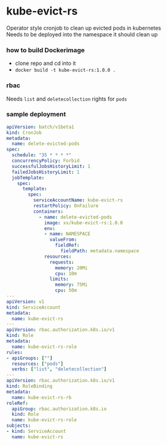 # kube-evict-rs
Operator style cronjob to clean up evicted pods in kubernetes  
Needs to be deployed into the namespace it should clean up

### how to build Dockerimage
* clone repo and cd into it
* `docker build -t kube-evict-rs:1.0.0 .`

### rbac
Needs `list` and `deletecollection` rights for `pods`

### sample deployment

```yaml
apiVersion: batch/v1beta1
kind: CronJob
metadata:
  name: delete-evicted-pods
spec:
  schedule: "35 * * * *"
  concurrencyPolicy: Forbid
  successfulJobsHistoryLimit: 1
  failedJobsHistoryLimit: 1
  jobTemplate:
    spec:
      template:
        spec:
          serviceAccountName: kube-evict-rs
          restartPolicy: OnFailure
          containers:
            - name: delete-evicted-pods
              image: xx/kube-evict-rs:1.0.0
              env:
              - name: NAMESPACE
                valueFrom:
                  fieldRef:
                    fieldPath: metadata.namespace
              resources:
                requests:
                  memory: 20Mi
                  cpu: 10m
                limits:
                  memory: 75Mi
                  cpu: 50m
---
apiVersion: v1
kind: ServiceAccount
metadata:
  name: kube-evict-rs
---
apiVersion: rbac.authorization.k8s.io/v1
kind: Role
metadata:
  name: kube-evict-rs-role
rules:
- apiGroups: [""]
  resources: ["pods"]
  verbs: ["list", "deletecollection"]
---
apiVersion: rbac.authorization.k8s.io/v1
kind: RoleBinding
metadata:
  name: kube-evict-rs-rb
roleRef:
  apiGroup: rbac.authorization.k8s.io
  kind: Role
  name: kube-evict-rs-role
subjects:
- kind: ServiceAccount
  name: kube-evict-rs
```
